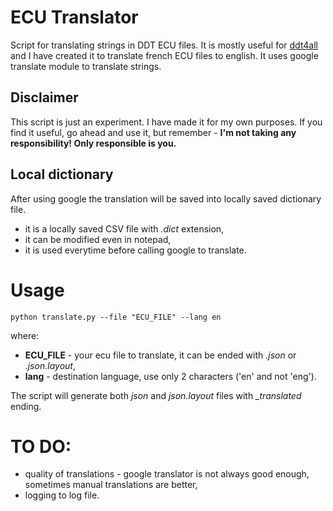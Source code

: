# ECU Translator
Script for translating strings in DDT ECU files. It is mostly useful for [ddt4all](https://github.com/cedricp/ddt4all) 
and I have created it to translate french ECU files to english. It uses google translate module to translate strings. 

## Disclaimer
This script is just an experiment. I have made it for my own purposes.
If you find it useful, go ahead and use it, but remember - **I'm not taking any responsibility! Only responsible is you.**

## Local dictionary
After using google the translation will be saved into locally saved dictionary file.
- it is a locally saved CSV file with *.dict* extension,
- it can be modified even in notepad,
- it is used everytime before calling google to translate.

# Usage
    python translate.py --file "ECU_FILE" --lang en

where:
- **ECU_FILE** - your ecu file to translate, it can be ended with *.json* or *.json.layout*,
- **lang** - destination language, use only 2 characters ('en' and not 'eng').

The script will generate both *json* and *json.layout* files with *_translated* ending.

# TO DO:
- quality of translations - google translator is not always good enough, sometimes manual translations are better,
- logging to log file.